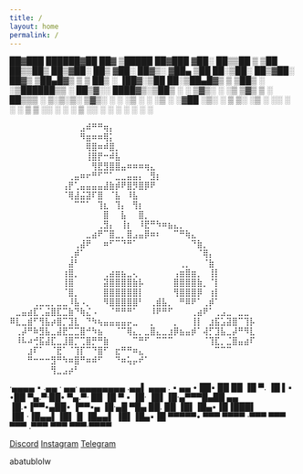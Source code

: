 ```yaml
---
title: /
layout: home
permalink: /
---
```




 ██▓███    ██████▓██   ██▓ ▒█████   ██▓███
▓██░  ██▒▒██    ▒ ▒██  ██▒▒██▒  ██▒▓██░  ██▒
▓██░ ██▓▒░ ▓██▄    ▒██ ██░▒██░  ██▒▓██░ ██▓▒
▒██▄█▓▒ ▒  ▒   ██▒ ░ ▐██▓░▒██   ██░▒██▄█▓▒ ▒
▒██▒ ░  ░▒██████▒▒ ░ ██▒▓░░ ████▓▒░▒██▒ ░  ░
▒▓▒░ ░  ░▒ ▒▓▒ ▒ ░  ██▒▒▒ ░ ▒░▒░▒░ ▒▓▒░ ░  ░
░▒ ░     ░ ░▒  ░ ░▓██ ░▒░   ░ ▒ ▒░ ░▒ ░
░░       ░  ░  ░  ▒ ▒ ░░  ░ ░ ░ ▒  ░░
               ░  ░ ░         ░ ░
                  ░ ░


⠀⠀⠀⠀⠀⠀⠀⠀⠀⠀⠀⠀⣠⠾⠛⠛⢶⡄⠀⠀⠀⠀⠀⠀⠀⠀⠀⠀⠀⠀⠀⠀⠀⠀⠀⠀⠀⠀⠀⠀⠀⠀
⠀⠀⠀⠀⠀⠀⠀⠀⠀⠀⠀⠀⠻⣶⠶⠶⢿⡅⠀⠀⠀⠀⠀⠀⠀⠀⠀⠀⠀⠀⠀⠀⠀⠀⠀⠀⠀⠀⠀⠀⠀⠀
⠀⠀⠀⠀⠀⠀⠀⠀⠀⠀⠀⠀⠀⢿⣿⠶⠾⣿⡀⠀⠀⠀⠀⠀⠀⠀⠀⠀⠀⠀⠀⠀⠀⠀⠀⠀⠀⠀⠀⠀⠀⠀
⠀⠀⠀⠀⠀⠀⠀⠀⠀⠀⠀⠀⠀⢸⣿⡟⠒⠾⣧⠀⠀⠀⠀⠀⠀⠀⠀⠀⠀⠀⠀⠀⠀⠀⠀⠀⠀⠀⠀⠀⠀⠀
⠀⠀⠀⠀⠀⠀⠀⠀⠀⠀⠀⠀⠀⠀⢻⣟⣻⣿⣿⣤⠶⠶⠶⢶⣄⠀⠀⠀⠀⠀⠀⠀⠀⠀⠀⠀⠀⠀⠀⠀⠀⠀
⠀⠀⠀⠀⠀⠀⠀⠀⠀⠀⢀⣤⠶⠖⠛⠋⠉⠁⣀⣀⣤⣤⡄⠀⣻⡆⠀⠀⠀⠀⠀⠀⠀⠀⠀⠀⠀⠀⠀⠀⠀⠀
⠀⠀⠀⠀⠀⠀⠀⠀⠀⢠⡟⢁⣤⣤⣤⣤⣼⣷⡾⠟⣿⡻⣿⡿⠟⠀⠀⠀⠀⠀⠀⠀⠀⠀⠀⠀⠀⠀⠀⠀⠀⠀
⠀⠀⠀⠀⠀⠀⠀⠀⠀⠈⢿⣼⣬⣽⠏⣿⠀⠈⣧⠀⠸⣧⠀⠀⠀⠀⠀⠀⠀⠀⠀⠀⠀⠀⠀⠀⠀⠀⠀⠀⠀⠀
⠀⠀⠀⠀⠀⠀⠀⠀⠀⠀⠀⠉⠉⠁⠀⢹⣆⠀⢹⡄⠀⢻⡆⠀⠀⠀⠀⠀⠀⠀⠀⠀⠀⠀⠀⠀⠀⠀⠀⠀⠀⠀
⠀⠀⠀⠀⠀⠀⠀⠀⠀⠀⠀⠀⠀⠀⠀⠀⣿⠀⠀⣧⠀⠀⣿⡀⠀⠀⠀⠀⠀⠀⠀⠀⠀⠀⠀⠀⠀⠀⠀⠀⠀⠀
⠀⠀⠀⠀⠀⠀⠀⠀⠀⠀⠀⠀⠀⠀⠀⢀⣻⡄⠀⢸⡆⠀⠸⣟⠛⠳⠶⣦⣄⡀⠀⠀⠀⠀⠀⠀⠀⠀⠀⠀⠀⠀
⠀⠀⠀⠀⠀⠀⠀⠀⠀⠀⠀⠀⠀⣀⣴⠟⠉⣿⣀⡀⣿⣠⣤⡿⠶⠆⠀⠀⠉⠛⢷⣄⠀⠀⠀⠀⠀⠀⠀⠀⠀⠀
⠀⠀⠀⠀⠀⠀⠀⠀⠀⠀⠀⢀⣼⠟⠀⠀⠶⠋⠉⠙⠛⠁⠀⠀⠀⠀⠀⠀⠀⠀⠀⠙⣷⡀⠀⠀⠀⠀⠀⠀⠀⠀
⠀⠀⠀⠀⠀⠀⠀⠀⠀⠀⢀⡾⠁⠀⠀⠀⠀⠀⠀⠀⠀⠀⠀⠀⠀⠀⠀⠀⠀⠀⠀⠀⠈⢿⡄⠀⠀⠀⠀⠀⠀⠀
⠀⠀⠀⠀⠀⠀⠀⠀⠀⠀⣼⠃⠀⠀⠀⠀⠀⠀⠀⠀⠀⠀⠀⠀⠀⠀⠀⠀⠀⢀⡀⠀⠀⠈⣷⠀⠀⠀⠀⠀⠀⠀
⠀⠀⠀⠀⠀⠀⠀⠀⠀⢰⣿⡀⠀⠀⠀⠀⢀⣴⣶⣦⣀⢄⠀⠀⠀⠀⠀⠀⢠⣶⣿⣶⡀⠀⢸⡇⠀⠀⠀⠀⠀⠀
⠀⠀⠀⠀⠀⠀⠀⠀⠀⢸⣿⠀⠀⠀⠀⠀⣽⣿⣿⣿⣿⣷⡧⠀⠀⠀⠀⠀⣿⣿⣿⣿⣷⡀⠈⡇⠀⠀⠀⠀⠀⠀
⠀⠀⠀⠀⠀⠀⠀⠀⠀⠈⣿⡀⠀⠀⠀⠀⣿⣿⣿⣿⣿⣿⡇⠀⠀⠀⠀⠀⢻⣿⣿⣿⡿⠀⢰⡇⠀⠀⠀⠀⠀⠀
⠀⠀⠀⠀⢀⣀⣀⡀⣀⣀⠸⣧⠠⡀⠀⠀⠻⣿⣿⣿⣿⣿⠃⠀⢀⣾⣧⡀⠀⠛⠿⠟⠁⢀⡾⠁⠀⠀⠀⠀⠀⠀
⠀⣀⣤⣴⣏⢁⣬⣿⣏⣉⣷⠙⢷⣌⠠⠀⠀⠈⠛⠛⠛⠁⠀⠀⠸⠟⠛⠋⠀⠀⠀⢀⣴⠟⠁⢀⣠⣀⠀⣀⣀⠀
⠿⣇⣀⣾⠋⢻⣧⡴⣿⡉⣹⣇⠀⠙⠳⢦⣤⣤⣤⣤⡤⣀⠀⠀⡀⠀⠀⠀⡀⠀⠀⢸⡇⠀⣰⣯⣡⣽⣿⠉⢹⡧
⠀⢀⡼⠛⠷⣻⣧⣀⣼⣟⣉⣉⣿⠚⠳⣦⠀⠀⠈⠉⢿⣄⡀⣀⣿⣄⣀⣰⡿⣦⣤⡾⠁⢼⡋⣹⣧⣀⡼⠛⠻⣇
⠀⠸⠧⠴⢚⣯⣼⣏⣀⣸⣿⡉⢉⣿⡛⠛⣷⠀⠀⠀⠀⠉⠛⠋⠀⠉⠉⠉⠀⠀⠀⠀⠀⠈⢹⣏⡀⣈⣿⣤⣴⠏
⠀⠀⠀⣰⠏⠁⠀⠈⣟⠁⠈⢹⡏⠉⠙⣿⠋⠀⣖⠛⠛⠶⣄⠀⠀⠀⠀⠀⠀⠀⠀⠀⠀⠀⠀⠉⠉⠉⠀⠀⠀⠀
⠀⠀⠀⠛⠒⠒⠒⣻⠛⠳⠶⣿⠛⠶⠾⠋⠀⠀⠙⠶⢥⡤⠞⠁⠀⠀⠀⠀⠀⠀⠀⠀⠀⠀⠀⠀⠀⠀⠀⠀⠀⠀
⠀⠀⠀⠀⠀⠀⠀⢻⣀⣠⡴⠃⠀⠀⠀⠀⠀⠀⠀⠀⠀⠀⠀⠀⠀⠀⠀⠀⠀⠀⠀⠀⠀⠀⠀⠀⠀⠀⠀⠀⠀⠀

·▄▄▄▄  ▪  .▄▄ ·  ▄▄·         ▄▄▄▄▄▄▄▄ .▄▄▌  ▄▄▄ .            ▪   ▄▄ • 
██▪ ██ ██ ▐█ ▀. ▐█ ▌▪        •██  ▀▄.▀·██•  ▀▄.▀·            ██ ▐█ ▀ ▪
▐█· ▐█▌▐█·▄▀▀▀█▄██ ▄▄         ▐█.▪▐▀▀▪▄██▪  ▐▀▀▪▄            ▐█·▄█ ▀█▄
██. ██ ▐█▌▐█▄▪▐█▐███▌         ▐█▌·▐█▄▄▌▐█▌▐▌▐█▄▄▌            ▐█▌▐█▄▪▐█
▀▀▀▀▀• ▀▀▀ ▀▀▀▀ ·▀▀▀          ▀▀▀  ▀▀▀ .▀▀▀  ▀▀▀             ▀▀▀·▀▀▀▀ 

[Discord](https://discordapp.com/users/843618272779829248)
[Instagram](https://www.instagram.com/psyoppatch/)
[Telegram](https://t.me/psyop123)

abatublolw


 
                      







[discord]:https://discordapp.com/users/843618272779829248
[telegram]: https://t.me/psyop123
[instagram]:https://www.instagram.com/psyoppatch/
